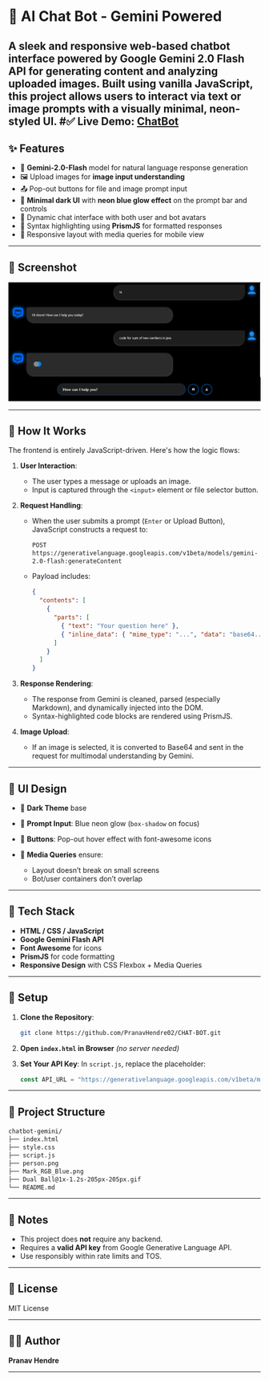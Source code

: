 # 🔮 AI Chat Bot - Gemini Powered

A sleek and responsive web-based chatbot interface powered by **Google Gemini 2.0 Flash API** for generating content and analyzing uploaded images. Built using **vanilla JavaScript**, this project allows users to interact via text or image prompts with a visually minimal, neon-styled UI.
#✅ Live Demo: [ChatBot](chatbotpranav.netlify.app)
---

## ✨ Features

* 🤖 **Gemini-2.0-Flash** model for natural language response generation
* 🖼️ Upload images for **image input understanding**
* 📤 Pop-out buttons for file and image prompt input
* 🔵 **Minimal dark UI** with **neon blue glow effect** on the prompt bar and controls
* 💬 Dynamic chat interface with both user and bot avatars
* 📜 Syntax highlighting using **PrismJS** for formatted responses
* 📱 Responsive layout with media queries for mobile view

---

## 📸 Screenshot

![image alt](https://github.com/PranavHendre02/CHAT-BOT/blob/7ff828f126c67a3231c15e9d5ba6cd7e1ebe5a64/Interface.png)

---

## 🧠 How It Works

The frontend is entirely JavaScript-driven. Here's how the logic flows:

1. **User Interaction**:

   * The user types a message or uploads an image.
   * Input is captured through the `<input>` element or file selector button.

2. **Request Handling**:

   * When the user submits a prompt (`Enter` or Upload Button), JavaScript constructs a request to:

     ```
     POST https://generativelanguage.googleapis.com/v1beta/models/gemini-2.0-flash:generateContent
     ```
   * Payload includes:

     ```json
     {
       "contents": [
         {
           "parts": [
             { "text": "Your question here" },
             { "inline_data": { "mime_type": "...", "data": "base64..." } }
           ]
         }
       ]
     }
     ```

3. **Response Rendering**:

   * The response from Gemini is cleaned, parsed (especially Markdown), and dynamically injected into the DOM.
   * Syntax-highlighted code blocks are rendered using PrismJS.

4. **Image Upload**:

   * If an image is selected, it is converted to Base64 and sent in the request for multimodal understanding by Gemini.

---

## 🍥 UI Design

* 🖤 **Dark Theme** base
* 🔹 **Prompt Input**: Blue neon glow (`box-shadow` on focus)
* 🔘 **Buttons**: Pop-out hover effect with font-awesome icons
* 📱 **Media Queries** ensure:

  * Layout doesn’t break on small screens
  * Bot/user containers don’t overlap

---

## 💠 Tech Stack

* **HTML / CSS / JavaScript**
* **Google Gemini Flash API**
* **Font Awesome** for icons
* **PrismJS** for code formatting
* **Responsive Design** with CSS Flexbox + Media Queries

---

## 🚀 Setup

1. **Clone the Repository**:

   ```bash
   git clone https://github.com/PranavHendre02/CHAT-BOT.git

   ```

2. **Open `index.html` in Browser** *(no server needed)*

3. **Set Your API Key**:
   In `script.js`, replace the placeholder:

   ```js
   const API_URL = "https://generativelanguage.googleapis.com/v1beta/models/gemini-2.0-flash:generateContent?key=YOUR_API_KEY";
   ```

---

## 📂 Project Structure

```
chatbot-gemini/
├── index.html
├── style.css
├── script.js
├── person.png
├── Mark_RGB_Blue.png
├── Dual Ball@1x-1.2s-205px-205px.gif
└── README.md
```

---

## 📌 Notes

* This project does **not** require any backend.
* Requires a **valid API key** from Google Generative Language API.
* Use responsibly within rate limits and TOS.

---

## 📄 License

MIT License

---

## 🤛🏼 Author

**Pranav Hendre**

---
